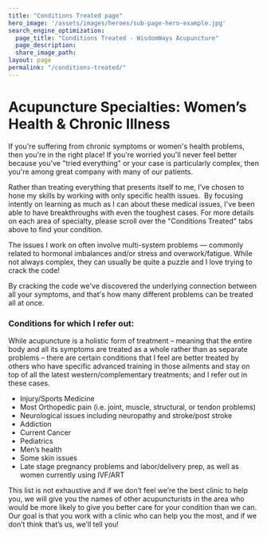 ```yaml
---
title: "Conditions Treated page"
hero_image: '/assets/images/heroes/sub-page-hero-example.jpg'
search_engine_optimization:
  page_title: "Conditions Treated - WisdomWays Acupuncture"
  page_description:
  share_image_path:
layout: page
permalink: "/conditions-treated/"
---
```


# Acupuncture Specialties: Women’s Health & Chronic Illness

If you're suffering from chronic symptoms or women's health problems, then you're in the right place! If you're worried you'll never feel better because you've "tried everything" or your case is particularly complex, then you're among great company with many of our patients.

Rather than treating everything that presents itself to me, I’ve chosen to hone my skills by working with only specific health issues.&nbsp; By focusing intently on learning as much as I can about these medical issues, I've been able to have breakthroughs with even the toughest cases. For more details on each area of specialty, please scroll over the "Conditions Treated" tabs above to find your condition.

The issues I work on often involve multi-system problems — commonly related to hormonal imbalances and/or stress and overwork/fatigue. While not always complex, they can usually be quite a puzzle and I love trying to crack the code!

By cracking the code we've discovered the underlying connection between all your symptoms, and that's how many different problems can be treated all at once.

### Conditions for which I refer out:

While acupuncture is a holistic form of treatment – meaning that the entire body and all its symptoms are treated as a whole rather than as separate problems – there are certain conditions that I feel are better treated by others who have specific advanced training in those ailments and stay on top of all the latest western/complementary treatments; and I refer out in these cases.

* Injury/Sports Medicine
* Most Orthopedic pain (i.e. joint, muscle, structural, or tendon problems)
* Neurological issues including neuropathy and stroke/post stroke
* Addiction
* Current Cancer
* Pediatrics
* Men’s health
* Some skin issues
* Late stage pregnancy problems and labor/delivery prep, as well as women currently using IVF/ART

This list is not exhaustive and if we don’t feel we’re the best clinic to help you, we will give you the names of other acupuncturists in the area who would be more likely to give you better care for your condition than we can. Our goal is that you work with a clinic who can help you the most, and if we don’t think that’s us, we’ll tell you!

&nbsp;